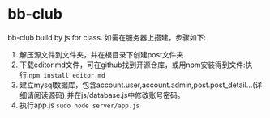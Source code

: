 # bb-club
bb-club build by js for class.
如需在服务器上搭建，步骤如下:

1. 解压源文件到文件夹，并在根目录下创建post文件夹.
2. 下载editor.md文件，可在github找到开源仓库，或用npm安装得到文件:执行:`npm install editor.md`
3. 建立mysql数据库，包含account.user,account.admin,post.post_detail...(详细请阅读源码),并在js/database.js中修改账号密码。
4. 执行app.js
`sudo node server/app.js`
